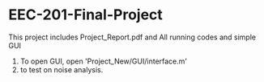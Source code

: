 # EEC-201-Final-Project
This project includes Project_Report.pdf
and All running codes and simple GUI

1. To open GUI, open 'Project_New/GUI/interface.m'
2. to test on noise analysis.
